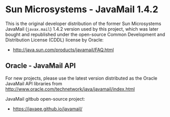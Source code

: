 # Sun Microsystems - JavaMail 1.4.2
This is the original developer distribution of the former
Sun Microsystems JavaMail (`javax.mail`) 1.4.2 version used
by this project, which was later bought and republished under
the open-source Common Development and Distribution License
(CDDL) license by Oracle:
 - http://java.sun.com/products/javamail/FAQ.html

## Oracle - JavaMail API
For new projects, please use the latest version distributed
as the Oracle JavaMail API libraries from 
http://www.oracle.com/technetwork/java/javamail/index.html

JavaMail gitbub open-source project:
- https://javaee.github.io/javamail/
